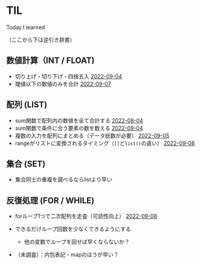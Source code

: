 # TIL
Today I learned

（ここから下は逆引き辞書）

## 数値計算（INT / FLOAT)

- 切り上げ・切り下げ・四捨五入 [2022-09-04](2022/09/04-1.py)
- 閾値以下の数値のみを合計 [2022-09-07](2022/09/07-1.py)

## 配列 (LIST)

- sum関数で配列内の数値を全て合計する [2022-08-04](2022/08/04.py)
- sum関数で条件に合う要素の数を数える [2022-09-04](2022/09/04-2.py)
- 複数の入力を配列にまとめる（データ総数が必要） [2022-09-05](2022/09/05.py)
- rangeがリストに変換されるタイミング（`[]`と`list()`の違い） [2022-09-08](2022/09/08-2.py)


## 集合 (SET)

- 集合同士の重複を調べるならlistより早い

## 反復処理 (FOR / WHILE)

- forループ1つで二次配列を走査（可読性向上） [2022-09-08](2022/09/08-1.py)

- できるだけループ回数を少なくできるようにする
  - 他の変数でループを回せば早くならないか？

- （未調査）：内包表記・mapのほうが早い？
